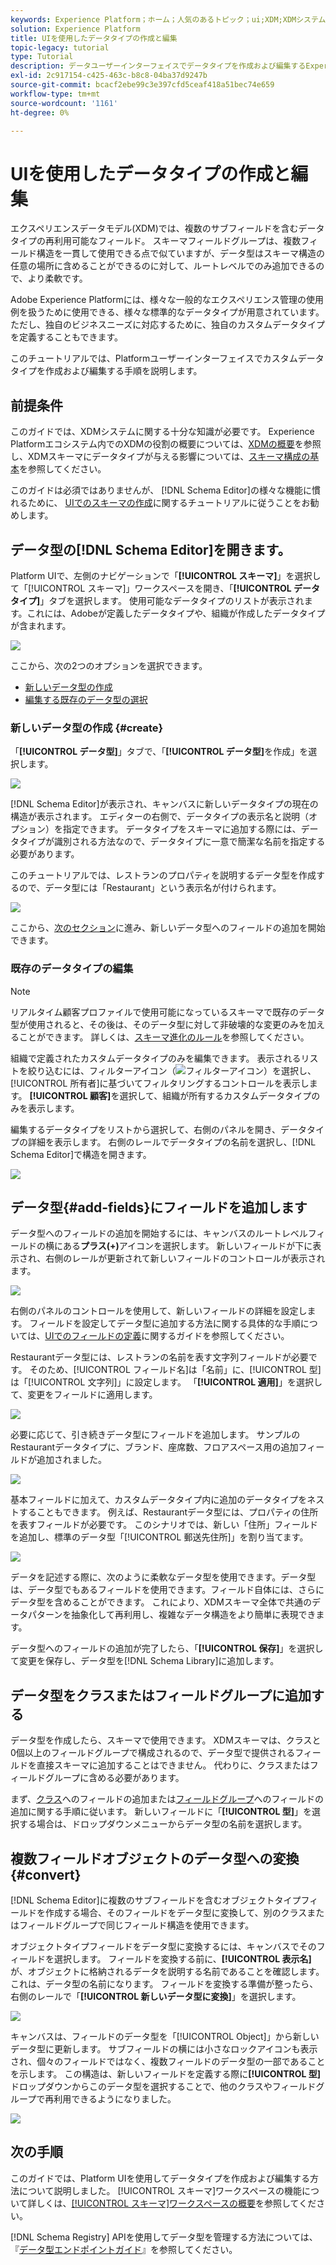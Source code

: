 ```yaml
---
keywords: Experience Platform；ホーム；人気のあるトピック；ui;XDM;XDMシステム；エクスペリエンスデータモデル；エクスペリエンスデータモデル；エクスペリエンスデータモデル；データモデル；データモデル；データレジストリ；スキーマレジストリ；スキーマ；スキーマ；スキーマ；作成；データ型；
solution: Experience Platform
title: UIを使用したデータタイプの作成と編集
topic-legacy: tutorial
type: Tutorial
description: データユーザーインターフェイスでデータタイプを作成および編集するExperience Platformを説明します。
exl-id: 2c917154-c425-463c-b8c8-04ba37d9247b
source-git-commit: bcacf2ebe99c3e397cfd5ceaf418a51bec74e659
workflow-type: tm+mt
source-wordcount: '1161'
ht-degree: 0%

---
```


# UIを使用したデータタイプの作成と編集

エクスペリエンスデータモデル(XDM)では、複数のサブフィールドを含むデータタイプの再利用可能なフィールド。 スキーマフィールドグループは、複数フィールド構造を一貫して使用できる点で似ていますが、データ型はスキーマ構造の任意の場所に含めることができるのに対して、ルートレベルでのみ追加できるので、より柔軟です。

Adobe Experience Platformには、様々な一般的なエクスペリエンス管理の使用例を扱うために使用できる、様々な標準的なデータタイプが用意されています。 ただし、独自のビジネスニーズに対応するために、独自のカスタムデータタイプを定義することもできます。

このチュートリアルでは、Platformユーザーインターフェイスでカスタムデータタイプを作成および編集する手順を説明します。

## 前提条件

このガイドでは、XDMシステムに関する十分な知識が必要です。 Experience Platformエコシステム内でのXDMの役割の概要については、[XDMの概要](../../home.md)を参照し、XDMスキーマにデータタイプが与える影響については、[スキーマ構成の基本](../../schema/composition.md)を参照してください。

このガイドは必須ではありませんが、 [!DNL Schema Editor]の様々な機能に慣れるために、 [UIでのスキーマの作成](../../tutorials/create-schema-ui.md)に関するチュートリアルに従うことをお勧めします。

## データ型の[!DNL Schema Editor]を開きます。

Platform UIで、左側のナビゲーションで「**[!UICONTROL スキーマ]**」を選択して「[!UICONTROL スキーマ]」ワークスペースを開き、「**[!UICONTROL データタイプ]**」タブを選択します。 使用可能なデータタイプのリストが表示されます。これには、Adobeが定義したデータタイプや、組織が作成したデータタイプが含まれます。

![](../../images/ui/resources/data-types/data-types-tab.png)

ここから、次の2つのオプションを選択できます。

- [新しいデータ型の作成](#create)
- [編集する既存のデータ型の選択](#edit)

### 新しいデータ型の作成 {#create}

「**[!UICONTROL データ型]**」タブで、「**[!UICONTROL データ型]**&#x200B;を作成」を選択します。

![](../../images/ui/resources/data-types/create.png)

[!DNL Schema Editor]が表示され、キャンバスに新しいデータタイプの現在の構造が表示されます。 エディターの右側で、データタイプの表示名と説明（オプション）を指定できます。 データタイプをスキーマに追加する際には、データタイプが識別される方法なので、データタイプに一意で簡潔な名前を指定する必要があります。

このチュートリアルでは、レストランのプロパティを説明するデータ型を作成するので、データ型には「Restaurant」という表示名が付けられます。

![](../../images/ui/resources/data-types/data-type-properties.png)

ここから、[次のセクション](#add-fields)に進み、新しいデータ型へのフィールドの追加を開始できます。

### 既存のデータタイプの編集

>[!NOTE]
>
>リアルタイム顧客プロファイルで使用可能になっているスキーマで既存のデータ型が使用されると、その後は、そのデータ型に対して非破壊的な変更のみを加えることができます。 詳しくは、[スキーマ進化のルール](../../schema/composition.md#evolution)を参照してください。

組織で定義されたカスタムデータタイプのみを編集できます。 表示されるリストを絞り込むには、フィルターアイコン（![フィルターアイコン](../../images/ui/resources/data-types/filter.png)）を選択し、[!UICONTROL 所有者]に基づいてフィルタリングするコントロールを表示します。 **[!UICONTROL 顧客]**&#x200B;を選択して、組織が所有するカスタムデータタイプのみを表示します。

編集するデータタイプをリストから選択して、右側のパネルを開き、データタイプの詳細を表示します。 右側のレールでデータタイプの名前を選択し、[!DNL Schema Editor]で構造を開きます。

![](../../images/ui/resources/data-types/edit.png)

## データ型{#add-fields}にフィールドを追加します

データ型へのフィールドの追加を開始するには、キャンバスのルートレベルフィールドの横にある&#x200B;**プラス(+)**&#x200B;アイコンを選択します。 新しいフィールドが下に表示され、右側のレールが更新されて新しいフィールドのコントロールが表示されます。

![](../../images/ui/resources/data-types/new-field.png)

右側のパネルのコントロールを使用して、新しいフィールドの詳細を設定します。 フィールドを設定してデータ型に追加する方法に関する具体的な手順については、[UIでのフィールドの定義](../fields/overview.md#define)に関するガイドを参照してください。

Restaurantデータ型には、レストランの名前を表す文字列フィールドが必要です。 そのため、[!UICONTROL フィールド名]は「名前」に、[!UICONTROL 型]は「[!UICONTROL 文字列]」に設定します。 「**[!UICONTROL 適用]**」を選択して、変更をフィールドに適用します。

![](../../images/ui/resources/data-types/name-field.png)

必要に応じて、引き続きデータ型にフィールドを追加します。 サンプルのRestaurantデータタイプに、ブランド、座席数、フロアスペース用の追加フィールドが追加されました。

![](../../images/ui/resources/data-types/more-fields.png)

基本フィールドに加えて、カスタムデータタイプ内に追加のデータタイプをネストすることもできます。 例えば、Restaurantデータ型には、プロパティの住所を表すフィールドが必要です。 このシナリオでは、新しい「住所」フィールドを追加し、標準のデータ型「[!UICONTROL 郵送先住所]」を割り当てます。

![](../../images/ui/resources/data-types/address-field.png)

データを記述する際に、次のように柔軟なデータ型を使用できます。データ型は、データ型でもあるフィールドを使用できます。フィールド自体には、さらにデータ型を含めることができます。 これにより、XDMスキーマ全体で共通のデータパターンを抽象化して再利用し、複雑なデータ構造をより簡単に表現できます。

データ型へのフィールドの追加が完了したら、「**[!UICONTROL 保存]**」を選択して変更を保存し、データ型を[!DNL Schema Library]に追加します。

## データ型をクラスまたはフィールドグループに追加する

データ型を作成したら、スキーマで使用できます。 XDMスキーマは、クラスと0個以上のフィールドグループで構成されるので、データ型で提供されるフィールドを直接スキーマに追加することはできません。 代わりに、クラスまたはフィールドグループに含める必要があります。

まず、[クラス](./classes.md#add-fields)へのフィールドの追加または[フィールドグループ](./field-groups.md#add-fields)へのフィールドの追加に関する手順に従います。 新しいフィールドに「**[!UICONTROL 型]**」を選択する場合は、ドロップダウンメニューからデータ型の名前を選択します。

## 複数フィールドオブジェクトのデータ型への変換 {#convert}

[!DNL Schema Editor]に複数のサブフィールドを含むオブジェクトタイプフィールドを作成する場合、そのフィールドをデータ型に変換して、別のクラスまたはフィールドグループで同じフィールド構造を使用できます。

オブジェクトタイプフィールドをデータ型に変換するには、キャンバスでそのフィールドを選択します。 フィールドを変換する前に、**[!UICONTROL 表示名]**&#x200B;が、オブジェクトに格納されるデータを説明する名前であることを確認します。これは、データ型の名前になります。 フィールドを変換する準備が整ったら、右側のレールで「**[!UICONTROL 新しいデータ型に変換]**」を選択します。

![](../../images/ui/resources/data-types/convert-object.png)

キャンバスは、フィールドのデータ型を「[!UICONTROL Object]」から新しいデータ型に更新します。 サブフィールドの横には小さなロックアイコンも表示され、個々のフィールドではなく、複数フィールドのデータ型の一部であることを示します。 この構造は、新しいフィールドを定義する際に&#x200B;**[!UICONTROL 型]**&#x200B;ドロップダウンからこのデータ型を選択することで、他のクラスやフィールドグループで再利用できるようになりました。

![](../../images/ui/resources/data-types/converted.png)

## 次の手順

このガイドでは、Platform UIを使用してデータタイプを作成および編集する方法について説明しました。 [!UICONTROL スキーマ]ワークスペースの機能について詳しくは、[[!UICONTROL スキーマ]ワークスペースの概要](../overview.md)を参照してください。

[!DNL Schema Registry] APIを使用してデータ型を管理する方法については、『[データ型エンドポイントガイド](../../api/data-types.md)』を参照してください。
